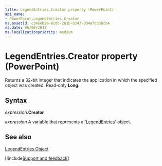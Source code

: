```yaml
---
title: LegendEntries.Creator property (PowerPoint)
api_name:
- PowerPoint.LegendEntries.Creator
ms.assetid: c346eb9a-8cdc-261b-b343-834a7db38cb4
ms.date: 06/08/2017
ms.localizationpriority: medium
---
```



# LegendEntries.Creator property (PowerPoint)

Returns a 32-bit integer that indicates the application in which the specified object was created. Read-only **Long**.


## Syntax

_expression_.**Creator**

_expression_ A variable that represents a '[LegendEntries](PowerPoint.LegendEntries.md)' object.


## See also


[LegendEntries Object](PowerPoint.LegendEntries.md)

[!include[Support and feedback](~/includes/feedback-boilerplate.md)]